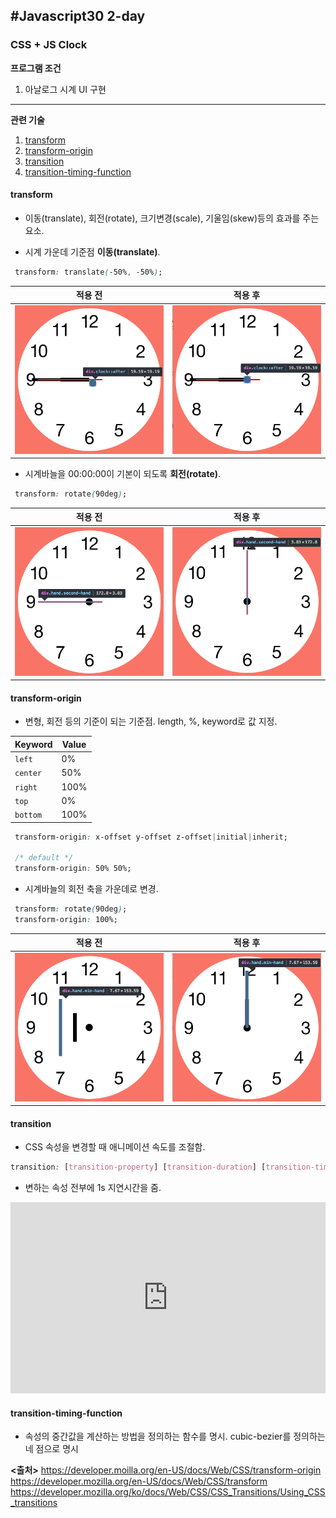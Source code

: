 ## #Javascript30 2-day
### CSS + JS Clock

**프로그램 조건**

1. 아날로그 시계 UI 구현

---

**관련 기술**

1. [transform](#transform)
2. [transform-origin](#transform-origin)
3. [transition](#transition)
4. [transition-timing-function](#transition-timing-function)

#### transform
- 이동(translate), 회전(rotate), 크기변경(scale), 기울임(skew)등의 효과를 주는 요소.

* 시계 가운데 기준점 **이동(translate)**.
```css
 transform: translate(-50%, -50%);
```
| 적용 전 | 적용 후 |
| ------- | -----|
| ![before](./img/translate_before.png) | ![after](./img/translate_after.png) |

* 시계바늘을 00:00:00이 기본이 되도록 **회전(rotate)**.
```css
 transform: rotate(90deg);
```
| 적용 전 | 적용 후 |
| ------- | -----|
| ![before](./img/rotate_before.png) | ![after](./img/rotate_after.png) |


#### transform-origin
- 변형, 회전 등의 기준이 되는 기준점.  length, %, keyword로 값 지정.

| Keyword | Value |
| ------- | -----|
| `left` | 0% |
| `center` | 50% |
| `right` | 100% |
| `top` | 0% |
| `bottom` | 100% |

```css
 transform-origin: x-offset y-offset z-offset|initial|inherit;

 /* default */
 transform-origin: 50% 50%;
```
* 시계바늘의 회전 축을 가운데로 변경.
```css
 transform: rotate(90deg);
 transform-origin: 100%;
```
| 적용 전 | 적용 후 |
| ------- | -----|
| ![before](./img/transform_origin_before.png) | ![after](./img/transform_origin_after.png) |

#### transition
- CSS 속성을 변경할 때 애니메이션 속도를 조절함.

```css
transition: [transition-property] [transition-duration] [transition-timing-function] [transition-delay]
```

* 변하는 속성 전부에 1s 지연시간을 줌.

<iframe height='306' scrolling='no' title='oPevGo' src='https://codepen.io/jinyowo/embed/oPevGo/?height=306&theme-id=dark&default-tab=css,result&embed-version=2' frameborder='no' allowtransparency='true' allowfullscreen='true' style='width: 100%;'>See the Pen <a href='https://codepen.io/jinyowo/pen/oPevGo/'>oPevGo</a> by Heo Jin (<a href='https://codepen.io/jinyowo'>@jinyowo</a>) on <a href='https://codepen.io'>CodePen</a>.
</iframe>

#### transition-timing-function
- 속성의 중간값을 계산하는 방법을 정의하는 함수를 명시. cubic-bezier를 정의하는 네 점으로 명시



**<출처>**
https://developer.moilla.org/en-US/docs/Web/CSS/transform-origin
https://developer.mozilla.org/en-US/docs/Web/CSS/transform
https://developer.mozilla.org/ko/docs/Web/CSS/CSS_Transitions/Using_CSS_transitions
